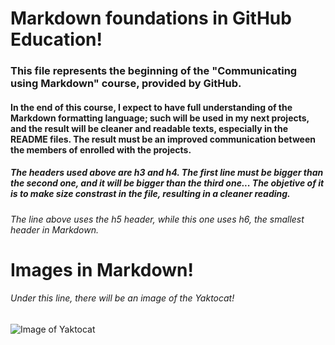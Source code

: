 # Markdown foundations in GitHub Education!
### This file represents the beginning of the "Communicating using Markdown" course, provided by GitHub.
#### In the end of this course, I expect to have full understanding of the Markdown formatting language; such will be used in my next projects, and the result will be cleaner and readable texts, especially in the README files. The result must be an improved communication between the members of enrolled with the projects.
##### The headers used above are h3 and h4. The first line must be bigger than the second one, and it will be bigger than the third one... The objetive of it is to make size constrast in the file, resulting in a cleaner reading.
###### The line above uses the h5 header, while this one uses h6, the smallest header in Markdown.

# Images in Markdown!
###### Under this line, there will be an image of the Yaktocat!

![Image of Yaktocat](https://octodex.github.com/images/yaktocat.png)
